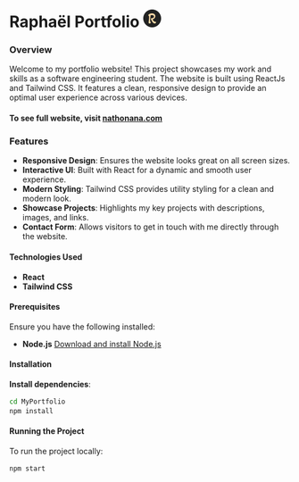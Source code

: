 # Raphaël Portfolio  ![Logo](/public/favicon/favicon-32x32.png)


### Overview
Welcome to my portfolio website! This project showcases my work and skills as a software engineering student. The website is built using ReactJs and Tailwind CSS. It features a clean, responsive design to provide an optimal user experience across various devices.

#### To see full website, visit  [nathonana.com](https://nathonana.com/)

### Features
- **Responsive Design**: Ensures the website looks great on all screen sizes.
- **Interactive UI**: Built with React for a dynamic and smooth user experience.
- **Modern Styling**: Tailwind CSS provides utility styling for a clean and modern look.
- **Showcase Projects**: Highlights my key projects with descriptions, images, and links.
- **Contact Form**: Allows visitors to get in touch with me directly through the website.

#### Technologies Used
- **React**
- **Tailwind CSS**

#### Prerequisites
Ensure you have the following installed:
- **Node.js** [Download and install Node.js](https://nodejs.org/)

#### Installation
**Install dependencies**:
```bash
cd MyPortfolio
npm install
```

#### Running the Project
To run the project locally:
```bash
npm start
```
